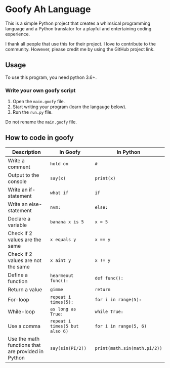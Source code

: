 # Goofy Ah Language

This is a simple Python project that creates a whimsical programming language and a Python translator for a playful and entertaining coding experience.

I thank all people that use this for their project. I love to contribute to the community. However, please credit me by using the GitHub project link.

## Usage

To use this program, you need python 3.6+.

### Write your own goofy script
1. Open the `main.goofy` file.
2. Start writing your program (learn the langauge below).
3. Run the `run.py` file.

Do not rename the `main.goofy` file.

## How to code in goofy

| Description  | In Goofy | In Python |
| ------------- | ------------- | ------------- |
| Write a comment  | `hold on`  | `#` |
| Output to the console | `say(x)`  | `print(x)`  |
| Write an if-statement | `what if`  | `if`  |
| Write an else-statement   | `nvm:`  | `else:` |
| Declare a variable   | `banana x is 5`  | `x = 5` |
| Check if 2 values are the same  | `x equals y`  | `x == y` |
| Check if 2 values are not the same   | `x aint y`  | `x != y` |
| Define a function   | `hearmeout func():`  | `def func():` |
| Return a value  | `gimme`  | `return` |
| For-loop   | `repeat i times(5):`  | `for i in range(5):` |
| While-loop   | `as long as True:`  | `while True:` |
| Use a comma  | `repeat i times(5 but also 6)`  | `for i in range(5, 6)` |
| Use the math functions that are provided in Python  | `say(sin(PI/2))`  | `print(math.sin(math.pi/2))` |
